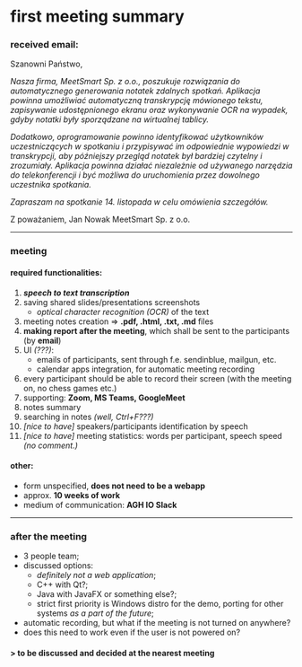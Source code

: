 # first meeting summary

### received email:

Szanowni Państwo,

*Nasza firma, MeetSmart Sp. z o.o., poszukuje rozwiązania do automatycznego generowania notatek zdalnych spotkań. Aplikacja powinna umożliwiać automatyczną transkrypcję mówionego tekstu, zapisywanie udostępnionego ekranu oraz wykonywanie OCR na wypadek, gdyby notatki były sporządzane na wirtualnej tablicy.*

*Dodatkowo, oprogramowanie powinno identyfikować użytkowników uczestniczących w spotkaniu i przypisywać im odpowiednie wypowiedzi w transkrypcji, aby późniejszy przegląd notatek był bardziej czytelny i zrozumiały. Aplikacja powinna działać niezależnie od używanego narzędzia do telekonferencji i być możliwa do uruchomienia przez dowolnego uczestnika spotkania.*

*Zapraszam na spotkanie 14. listopada w celu omówienia szczegółów.*

Z poważaniem,
Jan Nowak
MeetSmart Sp. z o.o.

___ 

### meeting 

#### required functionalities:
1. ***speech to text transcription***
2. saving shared slides/presentations screenshots
    - *optical character recognition (OCR)* of the text
3. meeting notes creation $\Rightarrow$ **.pdf, .html, .txt, .md** files
4. **making report after the meeting**, which shall be sent to the participants (by **email**)
5. UI *(???)*:
    - emails of participants, sent through f.e. sendinblue, mailgun, etc.
    - calendar apps integration, for automatic meeting recording
6. every participant should be able to record their screen (with the meeting on, no chess games etc.)
7. supporting: **Zoom, MS Teams, GoogleMeet**
8. notes summary
9. searching in notes *(well, Ctrl+F???)*
10. *\[nice to have]* speakers/participants identification by speech
11. *\[nice to have]* meeting statistics: words per participant, speech speed *(no comment.)*

#### other:
- form unspecified, **does not need to be a webapp**
- approx. **10 weeks of work**
- medium of communication: **AGH IO Slack**

___

### after the meeting
- 3 people team;
- discussed options: 
    - *definitely not a web application*;
    - C++ with Qt?; 
    - Java with JavaFX or something else?;
    - strict first priority is Windows distro for the demo, porting for other systems *as a part of the future*;
- automatic recording, but what if the meeting is not turned on anywhere?
- does this need to work even if the user is not powered on?

#### \> to be discussed and decided at the nearest meeting